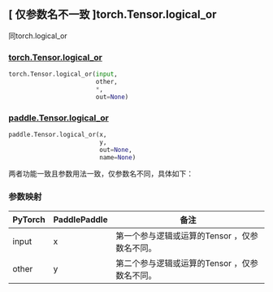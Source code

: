 ## [ 仅参数名不一致 ]torch.Tensor.logical_or

同torch.logical_or

### [torch.Tensor.logical_or](https://pytorch.org/docs/stable/generated/torch.Tensor.logical_or.html)

```python
torch.Tensor.logical_or(input, 
                        other, 
                        *, 
                        out=None)
```

### [paddle.Tensor.logical_or](https://www.paddlepaddle.org.cn/documentation/docs/zh/api/paddle/logical_or_cn.html#logical-or)

```python
paddle.Tensor.logical_or(x, 
                         y, 
                         out=None, 
                         name=None)
```

两者功能一致且参数用法一致，仅参数名不同，具体如下：

### 参数映射

| PyTorch | PaddlePaddle | 备注                                          |
| ------- | ------------ | --------------------------------------------- |
| input   | x            | 第一个参与逻辑或运算的Tensor ，仅参数名不同。 |
| other   | y            | 第二个参与逻辑或运算的Tensor ，仅参数名不同。 |